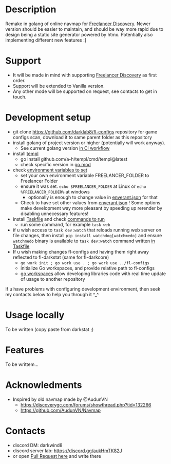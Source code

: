 # Description

Remake in golang of online navmap for [Freelancer Discovery](<https://discoverygc.com/>). Newer version should be easier to maintain, and should be way more rapid due to design being a static site generator powered by htmx. Potentially also implementing different new features :]

# Support

- It will be made in mind with supporting [Freelancer Discovery](https://discoverygc.com/) as first order.
- Support will be extended to Vanilla version.
- Any other mode will be supported on request, see contacts to get in touch.

# Development setup

- git clone https://github.com/darklab8/fl-configs repository for game configs scan, download it to same parent folder as this repository
- install golang of project version or higher (potentially will work anyway).
  - See current golang version [in CI workflow](.github/workflows/deploy.yml)
- install [templ](https://templ.guide/quick-start/installation)
  - go install github.com/a-h/templ/cmd/templ@latest
  - check specific version in [go.mod](./go.mod)
- check [environment variables to set](.vscode/enverant.json)
  - set your own environment variable FREELANCER_FOLDER to Freelancer Folder
  - ensure it was set. `echo $FREELANCER_FOLDER` at Linux or `echo %FREELANCER_FOLDER%` at windows
    - optionally is enough to change value in [enverant.json](.vscode/enverant.json) for that
  - Check to have set other values from [enverant.json](.vscode/enverant.json) ! Some options make development way more pleasant by speeding up rerender by disabling unnecessary features!
- install [Taskfile](https://taskfile.dev/usage/) and check [commands to run](Taskfile.yml)
  - run some command, for example `task web`
- if u wish access to `task dev:watch` that reloads running web server on file changes, then install `pip install watchdog[watchmedo]` and ensure `watchmedo` binary is available to `task dev:watch` command written [in Taskfile](Taskfile.yml)
- If u wish making changes fl-configs and having them right away reflected to fl-darkstat (same for fl-darkcore)
  - `go work init ; go work use . ; go work use ../fl-configs`
  - initialize Go workspaces, and provide relative path to fl-configs
  - [go workspaces]([https://go.dev/doc/tutorial/workspaces](https://go.dev/doc/tutorial/workspaces)) allow developing libraries code with real time update of usage to another repository

If u have problems with configuring development environment, then seek my contacts below to help you through it ^_^

# Usage locally

To be written (copy paste from darkstat ;)

# Features

To be writtem...

# Acknowledments

- Inspired by old navmap made by @AudunVN
    - https://discoverygc.com/forums/showthread.php?tid=132266
    - https://github.com/AudunVN/Navmap

# Contacts

- discord DM: darkwind8
- discord server lab: https://discord.gg/aukHmTK82J
- or open [Pull Request here](https://github.com/darklab8/fl-darmap/issues) and write there
